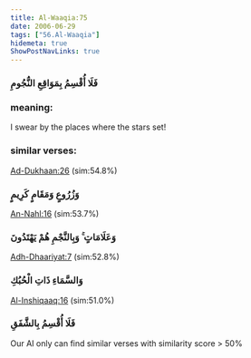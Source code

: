 ```yaml
---
title: Al-Waaqia:75
date: 2006-06-29
tags: ["56.Al-Waaqia"]
hidemeta: true 
ShowPostNavLinks: true 
---
```

### فَلَا أُقْسِمُ بِمَوَاقِعِ النُّجُومِ
### meaning: 
I swear by the places where the stars set!
### similar verses: 

[Ad-Dukhaan:26](/44/26) (sim:54.8%)

### وَزُرُوعٍ وَمَقَامٍ كَرِيمٍ

[An-Nahl:16](/16/16) (sim:53.7%)

### وَعَلَامَاتٍ ۚ وَبِالنَّجْمِ هُمْ يَهْتَدُونَ

[Adh-Dhaariyat:7](/51/7) (sim:52.8%)

### وَالسَّمَاءِ ذَاتِ الْحُبُكِ

[Al-Inshiqaaq:16](/84/16) (sim:51.0%)

### فَلَا أُقْسِمُ بِالشَّفَقِ

Our AI only can find similar verses with similarity score > 50% 

